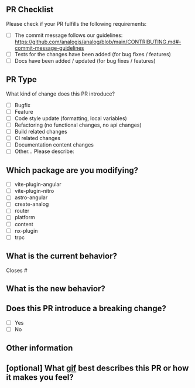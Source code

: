 ## PR Checklist

Please check if your PR fulfills the following requirements:

- [ ] The commit message follows our guidelines: https://github.com/analogjs/analog/blob/main/CONTRIBUTING.md#-commit-message-guidelines
- [ ] Tests for the changes have been added (for bug fixes / features)
- [ ] Docs have been added / updated (for bug fixes / features)

## PR Type

What kind of change does this PR introduce?

<!-- Please check the one that applies to this PR using "x". -->

- [ ] Bugfix
- [ ] Feature
- [ ] Code style update (formatting, local variables)
- [ ] Refactoring (no functional changes, no api changes)
- [ ] Build related changes
- [ ] CI related changes
- [ ] Documentation content changes
- [ ] Other... Please describe:

## Which package are you modifying?

- [ ] vite-plugin-angular
- [ ] vite-plugin-nitro
- [ ] astro-angular
- [ ] create-analog
- [ ] router
- [ ] platform
- [ ] content
- [ ] nx-plugin
- [ ] trpc

## What is the current behavior?

<!-- Please describe the current behavior that you are modifying, or link to a relevant issue. -->

Closes #

## What is the new behavior?

## Does this PR introduce a breaking change?

- [ ] Yes
- [ ] No

<!-- If this PR contains a breaking change, please describe the impact and migration path for existing applications below. -->

## Other information

## [optional] What [gif](https://chrome.google.com/webstore/detail/gifs-for-github/dkgjnpbipbdaoaadbdhpiokaemhlphep) best describes this PR or how it makes you feel?
